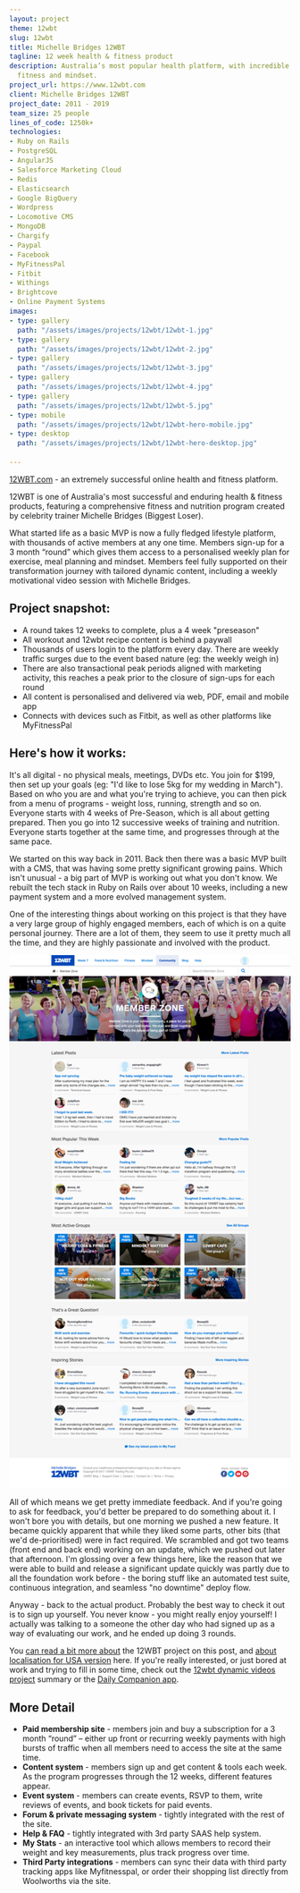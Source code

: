 ```yaml
---
layout: project
theme: 12wbt
slug: 12wbt
title: Michelle Bridges 12WBT
tagline: 12 week health & fitness product
description: Australia’s most popular health platform, with incredible growth. Nutrition,
  fitness and mindset.
project_url: https://www.12wbt.com
client: Michelle Bridges 12WBT
project_date: 2011 - 2019
team_size: 25 people
lines_of_code: 1250k+
technologies:
- Ruby on Rails
- PostgreSQL
- AngularJS
- Salesforce Marketing Cloud
- Redis
- Elasticsearch
- Google BigQuery
- Wordpress
- Locomotive CMS
- MongoDB
- Chargify
- Paypal
- Facebook
- MyFitnessPal
- Fitbit
- Withings
- Brightcove
- Online Payment Systems
images:
- type: gallery
  path: "/assets/images/projects/12wbt/12wbt-1.jpg"
- type: gallery
  path: "/assets/images/projects/12wbt/12wbt-2.jpg"
- type: gallery
  path: "/assets/images/projects/12wbt/12wbt-3.jpg"
- type: gallery
  path: "/assets/images/projects/12wbt/12wbt-4.jpg"
- type: gallery
  path: "/assets/images/projects/12wbt/12wbt-5.jpg"
- type: mobile
  path: "/assets/images/projects/12wbt/12wbt-hero-mobile.jpg"
- type: desktop
  path: "/assets/images/projects/12wbt/12wbt-hero-desktop.jpg"

---
```

[12WBT.com](12wbt.com) - an extremely successful online health and fitness platform.

12WBT is one of Australia's most successful and enduring health & fitness products, featuring a comprehensive fitness and nutrition program created by celebrity trainer Michelle Bridges (Biggest Loser).

What started life as a basic MVP is now a fully fledged lifestyle platform, with thousands of active members at any one time. Members sign-up for a 3 month “round” which gives them access to a personalised weekly plan for exercise, meal planning and mindset. Members feel fully supported on their transformation journey with tailored dynamic content, including a weekly motivational video session with Michelle Bridges.

## Project snapshot:

* A round takes 12 weeks to complete, plus a 4 week "preseason"
* All workout and 12wbt recipe content is behind a paywall
* Thousands of users login to the platform every day. There are weekly traffic surges due to the event based nature (eg: the weekly weigh in)
* There are also transactional peak periods aligned with marketing activity, this reaches a peak prior to the closure of sign-ups for each round
* All content is personalised and delivered via web, PDF, email and mobile app
* Connects with devices such as Fitbit, as well as other platforms like MyFitnessPal

## Here's how it works:

It's all digital - no physical meals, meetings, DVDs etc. You join for $199, then set up your goals (eg: "I'd like to lose 5kg for my wedding in March"). Based on who you are and what you're trying to achieve, you can then pick from a menu of programs - weight loss, running, strength and so on. Everyone starts with 4 weeks of Pre-Season, which is all about getting prepared. Then you go into 12 successive weeks of training and nutrition. Everyone starts together at the same time, and progresses through at the same pace.

We started on this way back in 2011. Back then there was a basic MVP built with a CMS, that was having some pretty significant growing pains. Which isn't unusual - a big part of MVP is working out what you don't know. We rebuilt the tech stack in Ruby on Rails over about 10 weeks, including a new payment system and a more evolved management system.

One of the interesting things about working on this project is that they have a very large group of highly engaged members, each of which is on a quite personal journey. There are a lot of them, they seem to use it pretty much all the time, and they are highly passionate and involved with the product.

![Member Zone](/assets/images/projects/12wbt/desktop-12wbt-4.jpg)

All of which means we get pretty immediate feedback. And if you're going to ask for feedback, you'd better be prepared to do something about it. I won't bore you with details, but one morning we pushed a new feature. It became quickly apparent that while they liked some parts, other bits (that we'd de-prioritised) were in fact required. We scrambled and got two teams (front end and back end) working on an update, which we pushed out later that afternoon. I'm glossing over a few things here, like the reason that we were able to build and release a significant update quickly was partly due to all the foundation work before - the boring stuff like an automated test suite, continuous integration, and seamless "no downtime" deploy flow.

Anyway - back to the actual product. Probably the best way to check it out is to sign up yourself. You never know - you might really enjoy yourself! I actually was talking to a someone the other day who had signed up as a way of evaluating our work, and he ended up doing 3 rounds.

You [can read a bit more about](/our-work/our-work-michelle-bridges-12wbt-build/) the 12WBT project on this post, and [about localisation for USA version](/our-work/developing-12wbt-usa/) here. If you're really interested, or just bored at work and trying to fill in some time, check out the [12wbt dynamic videos project](/portfolio/12wbt-dynamic-video/) summary or the [Daily Companion app](/portfolio/12wbt-daily-app/).

## More Detail

* **Paid membership site** - members join and buy a subscription for a 3 month “round” – either up front or recurring weekly payments with high bursts of traffic when all members need to access the site at the same time.
* **Content system** - members sign up and get content & tools each week. As the program progresses through the 12 weeks, different features appear.
* **Event system** - members can create events, RSVP to them, write reviews of events, and book tickets for paid events.
* **Forum & private messaging system** - tightly integrated with the rest of the site.
* **Help & FAQ** - tightly integrated with 3rd party <span class="caps">SAAS</span> help system.
* **My Stats** - an interactive tool which allows members to record their weight and key measurements, plus track progress over time.
* **Third Party integrations** - members can sync their data with third party tracking apps like Myfitnesspal, or order their shopping list directly from Woolworths via the site.